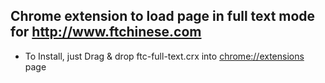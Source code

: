## Chrome extension to load page in full text mode for http://www.ftchinese.com
 - To Install, just Drag & drop ftc-full-text.crx into [chrome://extensions](chrome://extensions) page


